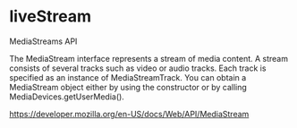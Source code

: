 # liveStream
MediaStreams API


The MediaStream interface represents a stream of media content. 
A stream consists of several tracks such as video or audio tracks. 
Each track is specified as an instance of MediaStreamTrack.
You can obtain a MediaStream object either by using the constructor or by calling MediaDevices.getUserMedia().

https://developer.mozilla.org/en-US/docs/Web/API/MediaStream
